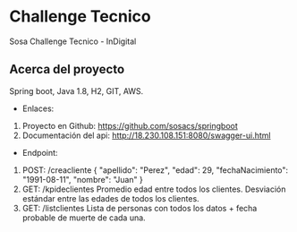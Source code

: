 # Challenge Tecnico
Sosa Challenge Tecnico - InDigital

## Acerca del proyecto
Spring boot, Java 1.8, H2, GIT, AWS.

- Enlaces:
1. Proyecto en Github: https://github.com/sosacs/springboot
2. Documentación del api: http://18.230.108.151:8080/swagger-ui.html


- Endpoint:
1. POST: /creacliente
{
  "apellido": "Perez",
  "edad": 29,
  "fechaNacimiento": "1991-08-11",
  "nombre": "Juan"
}
2. GET: /kpideclientes
Promedio edad entre todos los clientes.
Desviación estándar entre las edades de todos los clientes.
3. GET: /listclientes
Lista de personas con todos los datos + fecha probable de muerte de cada una.
